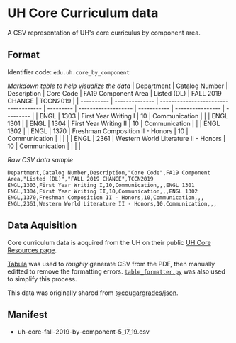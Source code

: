 # UH Core Curriculum data

A CSV representation of UH's core curriculus by component area.

## Format

Identifier code: `edu.uh.core_by_component`

*Markdown table to help visualize the data*
| Department | Catalog Number | Description                          | Core Code | FA19 Component Area | Listed (DL) | FALL 2019 CHANGE | TCCN2019  |
| ---------- | -------------- | ------------------------------------ | --------- | ------------------- | ----------- | ---------------- | --------- |
| ENGL       | 1303           | First Year Writing I                 | 10        | Communication       |             |                  | ENGL 1301 |
| ENGL       | 1304           | First Year Writing II                | 10        | Communication       |             |                  | ENGL 1302 |
| ENGL       | 1370           | Freshman Composition II - Honors     | 10        | Communication       |             |                  |           |
| ENGL       | 2361           | Western World Literature II - Honors | 10        | Communication       |             |                  |           |

*Raw CSV data sample*
```csv
Department,Catalog Number,Description,"Core Code",FA19 Component Area,"Listed (DL)","FALL 2019 CHANGE",TCCN2019
ENGL,1303,First Year Writing I,10,Communication,,,ENGL 1301
ENGL,1304,First Year Writing II,10,Communication,,,ENGL 1302
ENGL,1370,Freshman Composition II - Honors,10,Communication,,,
ENGL,2361,Western World Literature II - Honors,10,Communication,,,
```

## Data Aquisition

Core curriculum data is acquired from the UH on their public [UH Core Resources page](https://uh.edu/undergraduate-committee/documents-internal/uhcoreresources/).

[Tabula](https://github.com/tabulapdf/tabula) was used to *roughly* generate CSV from the PDF, then manually editted to remove the formatting errors. [`table_formatter.py`](src/table_formatter.py) was also used to simplify this process.

This data was originally shared from [@cougargrades/json](https://github.com/cougargrades/json/blob/927d63cd4bb4436e8433df026ca0032536d415cb/uh.edu/uh-core-fall-2019-by-component-5_17_19.csv).

## Manifest

- uh-core-fall-2019-by-component-5_17_19.csv
